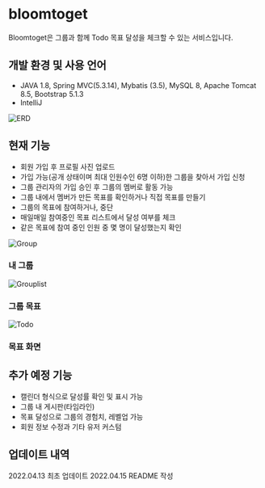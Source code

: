# bloomtoget
Bloomtoget은 그룹과 함께 Todo 목표 달성을 체크할 수 있는 서비스입니다.

## 개발 환경 및 사용 언어
- JAVA 1.8, Spring MVC(5.3.14), Mybatis (3.5), MySQL 8, Apache Tomcat 8.5, Bootstrap 5.1.3
- IntelliJ


![ERD](https://imgur.com/lcpGmjA) 

## 현재 기능
- 회원 가입 후 프로필 사진 업로드
- 가입 가능(공개 상태이며 최대 인원수인 6명 이하)한 그룹을 찾아서 가입 신청
- 그룹 관리자의 가입 승인 후 그룹의 멤버로 활동 가능
- 그룹 내에서 멤버가 만든 목표를 확인하거나 직접 목표를 만들기
- 그룹의 목표에 참여하거나, 중단
- 매일매일 참여중인 목표 리스트에서 달성 여부를 체크
- 같은 목표에 참여 중인 인원 중 몇 명이 달성했는지 확인


![Group](https://imgur.com/cnOnCx6)
### 내 그룹 

![Grouplist](https://imgur.com/a4ScAZM)
### 그룹 목표

![Todo](https://imgur.com/cIuMxc9)
### 목표 화면

## 추가 예정 기능
- 캘린더 형식으로 달성률 확인 및 표시 가능
- 그룹 내 게시판(타임라인)
- 목표 달성으로 그룹의 경험치, 레벨업 가능
- 회원 정보 수정과 기타 유저 커스텀

## 업데이트 내역
2022.04.13 최초 업데이트
2022.04.15 README 작성




